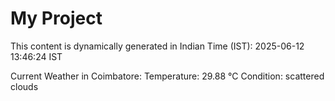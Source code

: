 # My Project

This content is dynamically generated in Indian Time (IST): 2025-06-12 13:46:24 IST


Current Weather in Coimbatore:
Temperature: 29.88 °C
Condition: scattered clouds
